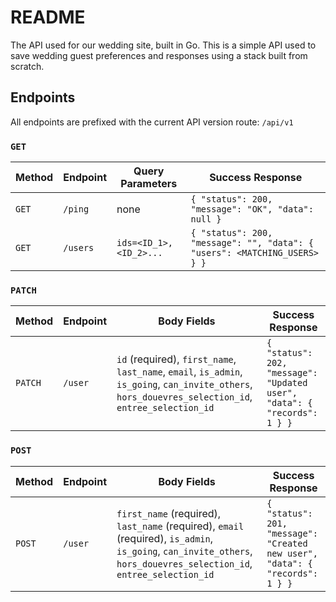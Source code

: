 # README

The API used for our wedding site, built in Go. This is a simple API used to save wedding guest preferences
and responses using a stack built from scratch.

## Endpoints

All endpoints are prefixed with the current API version route: `/api/v1`


### `GET`

| Method | Endpoint | Query Parameters | Success Response |
| ------ | -------- | ---------------- | ---------------- |
| `GET` | `/ping` | none | `{ "status": 200, "message": "OK", "data": null }` |
| `GET` | `/users` | `ids=<ID_1>,<ID_2>...` | `{ "status": 200, "message": "", "data": { "users": <MATCHING_USERS> } }` |

### `PATCH`

| Method | Endpoint | Body Fields | Success Response |
| ------ | -------- | ----------- | ---------------- |
| `PATCH` | `/user` | `id` (required), `first_name`, `last_name`, `email`, `is_admin`, `is_going`, `can_invite_others`, `hors_douevres_selection_id`, `entree_selection_id`  | `{ "status": 202, "message": "Updated user", "data": { "records": 1 } }` |

### `POST`

| Method | Endpoint | Body Fields | Success Response |
| ------ | -------- | ----------- | ---------------- |
| `POST` | `/user` | `first_name` (required), `last_name` (required), `email` (required), `is_admin`, `is_going`, `can_invite_others`, `hors_douevres_selection_id`, `entree_selection_id` | `{ "status": 201, "message": "Created new user", "data": { "records": 1 } }` |
